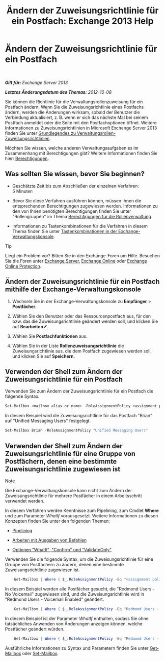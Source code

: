 ﻿---
title: 'Ändern der Zuweisungsrichtlinie für ein Postfach: Exchange 2013 Help'
TOCTitle: Ändern der Zuweisungsrichtlinie für ein Postfach
ms:assetid: 011690a5-233a-4c03-8842-92276f899a89
ms:mtpsurl: https://technet.microsoft.com/de-de/library/Dd638076(v=EXCHG.150)
ms:contentKeyID: 50474936
ms.date: 04/24/2018
mtps_version: v=EXCHG.150
ms.translationtype: HT
---

# Ändern der Zuweisungsrichtlinie für ein Postfach

 

_**Gilt für:** Exchange Server 2013_

_**Letztes Änderungsdatum des Themas:** 2012-10-08_

Sie können die Richtlinie für die Verwaltungsrollenzuweisung für ein Postfach ändern. Wenn Sie die Zuweisungsrichtlinie eines Postfachs ändern, werden die Änderungen wirksam, sobald der Benutzer die Verbindung aktualisiert, z. B. wenn er sich das nächste Mal bei seinem Postfach anmeldet oder die Seite mit den Postfachoptionen öffnet. Weitere Informationen zu Zuweisungsrichtlinien in Microsoft Exchange Server 2013 finden Sie unter [Grundlegendes zu Verwaltungsrollen-Zuweisungsrichtlinien](understanding-management-role-assignment-policies-exchange-2013-help.md).

Möchten Sie wissen, welche anderen Verwaltungsaufgaben es im Zusammenhang mit Berechtigungen gibt? Weitere Informationen finden Sie hier: [Berechtigungen](permissions-exchange-2013-help.md).

## Was sollten Sie wissen, bevor Sie beginnen?

  - Geschätzte Zeit bis zum Abschließen der einzelnen Verfahren: 5 Minuten

  - Bevor Sie diese Verfahren ausführen können, müssen Ihnen die entsprechenden Berechtigungen zugewiesen werden. Informationen zu den von Ihnen benötigten Berechtigungen finden Sie unter "Rollengruppen" im Thema [Berechtigungen für die Rollenverwaltung](role-management-permissions-exchange-2013-help.md).

  - Informationen zu Tastenkombinationen für die Verfahren in diesem Thema finden Sie unter [Tastenkombinationen in der Exchange-Verwaltungskonsole](keyboard-shortcuts-in-the-exchange-admin-center-exchange-online-protection-help.md).


> [!TIP]
> Liegt ein Problem vor? Bitten Sie in den Exchange-Foren um Hilfe. Besuchen Sie die Foren unter <A href="https://go.microsoft.com/fwlink/p/?linkid=60612">Exchange Server</A>, <A href="https://go.microsoft.com/fwlink/p/?linkid=267542">Exchange Online</A> oder <A href="https://go.microsoft.com/fwlink/p/?linkid=285351">Exchange Online Protection</A>.



## Ändern der Zuweisungsrichtlinie für ein Postfach mithilfe der Exchange-Verwaltungskonsole

1.  Wechseln Sie in der Exchange-Verwaltungskonsole zu **Empfänger** \> **Postfächer**.

2.  Wählen Sie den Benutzer oder das Ressourcenpostfach aus, für den bzw. das die Zuweisungsrichtlinie geändert werden soll, und klicken Sie auf **Bearbeiten**![Bearbeitungssymbol](images/Bb124582.6f53ccb2-1f13-4c02-bea0-30690e6ea71d(EXCHG.150).gif "Bearbeitungssymbol").

3.  Wählen Sie **Postfachfunktionen** aus.

4.  Wählen Sie in der Liste **Rollenzuweisungsrichtlinie** die Zuweisungsrichtlinie aus, die dem Postfach zugewiesen werden soll, und klicken Sie auf **Speichern**.

## Verwenden der Shell zum Ändern der Zuweisungsrichtlinie für ein Postfach

Verwenden Sie zum Ändern der Zuweisungsrichtlinie für ein Postfach die folgende Syntax.

```powershell
Set-Mailbox <mailbox alias or name> -RoleAssignmentPolicy <assignment policy>
```

In diesem Beispiel wird die Zuweisungsrichtlinie für das Postfach "Brian" auf "Unified Messaging Users" festgelegt.

```powershell
Set-Mailbox Brian -RoleAssignmentPolicy "Unified Messaging Users"
```

## Verwenden der Shell zum Ändern der Zuweisungsrichtlinie für eine Gruppe von Postfächern, denen eine bestimmte Zuweisungsrichtlinie zugewiesen ist


> [!NOTE]
> Die Exchange-Verwaltungskonsole kann nicht zum Ändern der Zuweisungsrichtlinie für mehrere Postfächer in einem Arbeitsschritt verwendet werden.



In diesem Verfahren werden Kenntnisse zum Pipelining, zum Cmdlet **Where** und zum Parameter *WhatIf* vorausgesetzt. Weitere Informationen zu diesen Konzepten finden Sie unter den folgenden Themen:

  - [Pipelining](https://technet.microsoft.com/de-de/library/aa998260\(v=exchg.150\))

  - [Arbeiten mit Ausgaben von Befehlen](working-with-command-output-exchange-2013-help.md)

  - [Optionen "WhatIf", "Confirm" und "ValidateOnly"](whatif-confirm-and-validateonly-switches-exchange-2013-help.md)

Verwenden Sie die folgende Syntax, um die Zuweisungsrichtlinie für eine Gruppe von Postfächern zu ändern, denen eine bestimmte Zuweisungsrichtlinie zugewiesen ist.

```powershell
    Get-Mailbox | Where { $_.RoleAssignmentPolicy -Eq "<assignment policy to find>" } | Set-Mailbox -RoleAssignmentPolicy <assignment policy to set>
```

In diesem Beispiel werden alle Postfächer gesucht, die "Redmond Users - No Voicemail" zugewiesen sind, und die Zuweisungsrichtlinie wird in "Redmond Users - Voicemail Enabled" geändert.

```powershell
    Get-Mailbox | Where { $_.RoleAssignmentPolicy -Eq "Redmond Users - No Voicemail" } | Set-Mailbox -RoleAssignmentPolicy "Redmond Users - Voicemail Enabled"
```

In diesem Beispiel ist der Parameter *WhatIf* enthalten, sodass Sie ohne tatsächliches Anwenden von Änderungen anzeigen können, welche Postfächer geändert würden.

```powershell
    Get-Mailbox | Where { $_.RoleAssignmentPolicy -Eq "Redmond Users - No Voicemail" } | Set-Mailbox -RoleAssignmentPolicy "Redmond Users - Voicemail Enabled" -WhatIf
```

Ausführliche Informationen zu Syntax und Parametern finden Sie unter [Get-Mailbox](https://technet.microsoft.com/de-de/library/bb123685\(v=exchg.150\)) oder [Set-Mailbox](https://technet.microsoft.com/de-de/library/bb123981\(v=exchg.150\)).

